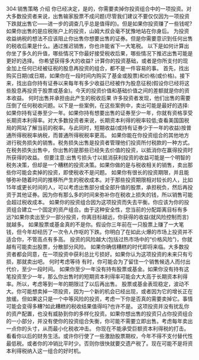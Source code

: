 304:销售策略
介绍
你已经决定，是的，你需要卖掉你投资组合中的一项投资。对大多数投资者来说，出售输家股票不成问题(尽管我们建议不要仅仅因为一项投资下跌就出售它——进一步的调查几乎总是值得的)。但是如果你投资赚了一些钱呢?如果你出售的是应税账户上的投资，山姆大叔会毫不犹豫地站在你身后。
为投资收益纳税的想法不应该阻止你出售你想要出售的证券。但是你需要意识到任何出售的税收后果是什么。通过推迟销售，你也许能省下一大笔税。
以下是如何计算出你坐了多久的升值，哪些情况下你最好接受税收后果，哪些情况下推迟出售可能是更好的选择。
你希望获得多大的收益?
计算你的投资基础，或者是你所支付的现金加上任何已经被征税的股息再投资的组合，都不是一件容易的事。
首先，找出购买日期(或日期，如果你在一段时间内购买了基金或股票)和价格(或价格)。接下来，找出自你持有证券以来每年有多少收益已经被作为股息征税(假设你已经将这些股息再投资于股票或基金)。今天的投资价值和基础价值之间的差额就是你的资本收益。
何时出售并承担由此产生的税收后果
许多投资者发现，他们出售的需要压倒了任何税收问题。以下是一些案例，在这些案例中，卖出可能是最好的选择:
如果你持有证券至少一年。如果你持有想要出售的证券至少一年，你就有资格享受长期资本利得率。对大多数投资者来说，长期资本利得的税率较低;查看美国国税局的网站了解当前的税率。与此同时，短期收益(或持有证券少于一年的收益)按普通所得税税率纳税，而普通所得税税率更高。
如果你能在你投资组合的其他地方进行税务损失的销售。税务损失出售是投资者管理他们投资所付税款的一种方式。在税务损失出售中，你出售的是那些已经失去价值的投资，以抵消你在赢得投资时所获得的收益。
但要注意:出售亏损头寸以抵消获利投资的收益可能是一个明智的税务决策，但却是一个糟糕的投资决策。如果你做的是与税收相关的销售，卖出那些你可能会卖掉的投资，即使税收不是问题。
如果你有很长的投资期限，并且能够弥补随着时间的推移所产生的税收成本。对于那些投资期限相对较长的人，比如15年或更长时间的人，可以考虑出售部分或全部升值的股票，承担税负，然后再投资于其他证券。因为你有那么多的时间来弥补你在税收上损失的钱，所以销售可能会超过税收成本。
如果你的投资组合因为这项投资而失去平衡。你应该为你的投资组合建立一个固定的资产组合。由于这种安全性，您当前的分配距离目标有多远?如果你卖出至少一部分投资，你离目标越远，你获得的收益(就风险控制而言)就越多。
如果股票或基金真的不是你。假设你三年前在一只股票上赚了一大笔钱，但今年却经历了一次令人作呕的下跌。你明白了在如此火爆的市场上投资并不适合你，不管高点有多高。
投资的风险越大(包括过热市场中的“价格风险”)，你就越有可能卖出股票，分散部分风险。
如果你确信糟糕的时代即将来临。大多数投资者都会同意，在一项投资中获利总比亏损好。如果你认为这项投资的未来只有亏损，那就卖出吧。
何时考虑等待
有时，你可能会为了留住一个销售候选人而付出代价，至少一段时间。
如果你至少一年没有持有股票或基金。如果你没有持有这笔投资至少一年，那么你出售时的短期资本利得率可能会大大高于长期资本利得率。所以，考虑等到一年的期限过了以后再出售。
股票或基金表现稳定，波动不大。你可能想卖掉一项投资，因为一个新的机会已经出现，或者因为它的增长正在放缓。但如果这只是一个中等风险的投资，考虑一下你是否真的需要卖掉它。事情可能会变得多糟?如此糟糕的税收结果值得吗?也许不是。
这项投资并没有扰乱你的资产配置，也没有威胁到你的多样化投资。如果你想出售的投资只占你投资组合的一小部分，并没有使你的投资组合失衡，你可能不需要立即出售。考虑每年卖出一点你的头寸，从而最小化税收冲击。
你现在不能承受巨额资本利得税的打击。看看你以后的财务生活。或许你行使了一些激励股票期权，今年不得不支付替代性最低税。或者你的冲销比平时少。否则你很快就要交遗产税了。现在可能不是将资本利得税纳入这一组合的好时机。
